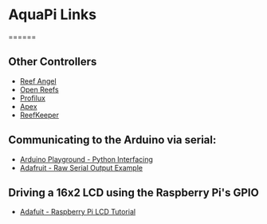 # AquaPi Links
======
## Other Controllers
  * [Reef Angel][reefangel]
  * [Open Reefs][openreefs]
  * [Profilux][profilux]
  * [Apex][apex]
  * [ReefKeeper][reefkeeper]
## Communicating to the Arduino via serial:
  * [Arduino Playground - Python Interfacing][serial1]
  * [Adafruit - Raw Serial Output Example][serial2]
## Driving a 16x2 LCD using the Raspberry Pi's GPIO
  * [Adafuit - Raspberry Pi LCD Tutorial][lcd1]

[serial1]: http://playground.arduino.cc/interfacing/python
[serial2]: http://learn.adafruit.com/arduino-lesson-17-email-sending-movement-detector/arduino-code
[lcd1]: http://learn.adafruit.com/downloads/pdf/drive-a-16x2-lcd-directly-with-a-raspberry-pi.pdf
[reefangel]: http://www.reefangel.com/
[openreefs]: http://www.openreefs.com/
[profilux]: http://www.aquariumcomputer.com/System__E_/Products/Controller/ProfiLux_3/profilux_3.html
[apex]: http://www.neptunesystems.com/products/apex-controllers/
[reefkeeper]: http://www.digitalaquatics.com/
